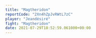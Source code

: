 ```yaml
---
title: "Magtheridon"
reportCode: "2Xn4hZpJvRWtL7zC"
player: "Jeandésiré"
fight: "Magtheridon"
date: 2021-07-29T18:52:59.061000+00:00
---
```

